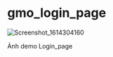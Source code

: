 # gmo_login_page
![Screenshot_1614304160](https://user-images.githubusercontent.com/21074027/109243628-da76e680-780f-11eb-862f-4da571bf49c3.png)

Ảnh demo Login_page
